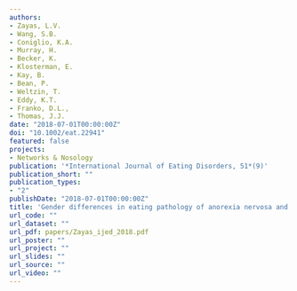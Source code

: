 ```yaml
---
authors:
- Zayas, L.V.
- Wang, S.B.
- Coniglio, K.A.
- Murray, H.
- Becker, K.
- Klosterman, E.
- Kay, B.
- Bean, P.
- Weltzin, T.
- Eddy, K.T.
- Franko, D.L.,
- Thomas, J.J.
date: "2018-07-01T00:00:00Z"
doi: "10.1002/eat.22941"
featured: false
projects:
- Networks & Nosology
publication: '*International Journal of Eating Disorders, 51*(9)'
publication_short: ""
publication_types:
- "2"
publishDate: "2018-07-01T00:00:00Z"
title: 'Gender differences in eating pathology of anorexia nervosa and bulimia nervosa across new DSM-5 severity categories'
url_code: ""
url_dataset: ""
url_pdf: papers/Zayas_ijed_2018.pdf
url_poster: ""
url_project: ""
url_slides: ""
url_source: ""
url_video: ""
---
```


